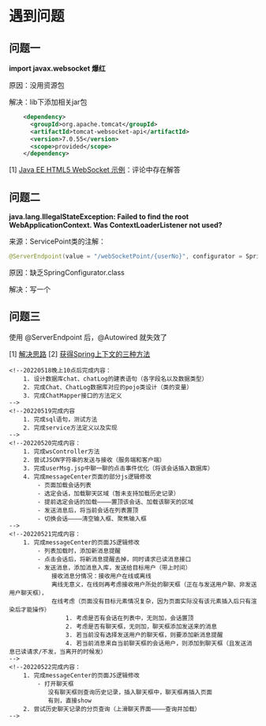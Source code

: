 # 遇到问题

## 问题一

**import javax.websocket 爆红**

原因：没用资源包

解决：lib下添加相关jar包

```xml
    <dependency>
      <groupId>org.apache.tomcat</groupId>
      <artifactId>tomcat-websocket-api</artifactId>
      <version>7.0.55</version>
      <scope>provided</scope>
    </dependency>
```

[1] [Java EE HTML5 WebSocket 示例](https://www.oschina.net/translate/java-ee-html5-websocket-example)：评论中存在解答



## 问题二

**java.lang.IllegalStateException: Failed to find the root WebApplicationContext. Was ContextLoaderListener not used?**

来源：ServicePoint类的注解：

```java
@ServerEndpoint(value = "/webSocketPoint/{userNo}", configurator = SpringConfigurator.class)
```

原因：缺乏SpringConfigurator.class

解决：写一个


## 问题三

使用 @ServerEndpoint 后，@Autowired 就失效了

[1] [解决思路](https://blog.csdn.net/j1231230/article/details/114641956)
[2] [获得Spring上下文的三种方法](https://blog.csdn.net/fubo1990/article/details/79648766)

    <!--20220518晚上10点后完成内容：
        1. 设计数据库chat、chatLog的建表语句（各字段名以及数据类型）
        2. 完成Chat、ChatLog数据库对应的pojo类设计（类的变量）
        3. 完成ChatMapper接口的方法定义
    -->
    <!--20220519完成内容
        1. 完成sql语句，测试方法
        2. 完成service方法定义以及实现
    -->
    <!--20220520完成内容：
        1. 完成wsController方法
        2. 尝试JSON字符串的发送与接收（服务端和客户端）
        3. 完成userMsg.jsp中聊一聊的点击事件优化（将该会话插入数据库）
        4. 完成messageCenter页面的部分js逻辑修改
            - 页面加载会话列表
            - 选定会话，加载聊天区域（暂未支持加载历史记录）
            - 提前选定会话的加载————置顶该会话、加载该聊天的区域
            - 发送消息后，将当前会话在列表置顶
            - 切换会话————清空输入框、聚焦输入框
    -->
    <!--20220521完成内容：
        1. 完成messageCenter的页面JS逻辑修改
            - 列表加载时，添加新消息提醒
            - 点击会话后，将新消息提醒去掉，同时请求已读消息接口
            - 发送消息，添加消息入库，发送给目标用户（带上时间）
                接收消息分情况：接收用户在线或离线
                离线无意义，在线则再考虑接收用户所处的聊天框（正在与发送用户聊、非发送用户聊天框），
                在线考虑（页面没有目标元素情况复杂，因为页面实际没有该元素插入后只有渲染后才能操作）
                    1. 考虑是否有会话在列表中，无则加，会话置顶
                    2. 考虑是否有聊天框，无则加，聊天框添加发送来的消息
                    3. 若当前没有选择发送用户的聊天框，则要添加新消息提醒
                    4. 若当前消息来自当前聊天框的会话用户，则添加到聊天框（且发送消息已读请求/不发，当离开的时候发）
    -->
    <!--20220522完成内容：
        1. 完成messageCenter的页面JS逻辑修改
            - 打开聊天框
               没有聊天框则查询历史记录，插入聊天框中，聊天框再插入页面
               有则，直接show
        2. 尝试历史聊天记录的分页查询（上滑聊天界面————查询并加载）
    -->